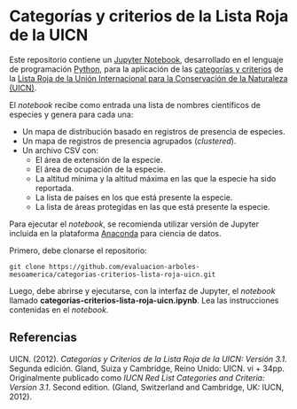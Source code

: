 # Categorías y criterios de la Lista Roja de la UICN
Este repositorio contiene un [Jupyter Notebook](https://jupyter.org/), desarrollado en el lenguaje de programación [Python](https://www.python.org/), para la aplicación de las [categorías y criterios](https://www.iucn.org/es/content/categor%C3%ADas-y-criterios-de-la-lista-roja-de-la-uicn-versi%C3%B3n-31-segunda-edici%C3%B3n) de la [Lista Roja de la Unión Internacional para la Conservación de la Naturaleza (UICN)](https://www.iucnredlist.org/es/).

El _notebook_ recibe como entrada una lista de nombres científicos de especies y genera para cada una:
* Un mapa de distribución basado en registros de presencia de especies.
* Un mapa de registros de presencia agrupados (_clustered_).
* Un archivo CSV con:
  * El área de extensión de la especie.
  * El área de ocupación de la especie.
  * La altitud mínima y la altitud máxima en las que la especie ha sido reportada.
  * La lista de países en los que está presente la especie.
  * La lista de áreas protegidas en las que está presente la especie.


Para ejecutar el _notebook_, se recomienda utilizar versión de Jupyter incluida en la plataforma [Anaconda](https://www.anaconda.com/) para ciencia de datos.

Primero, debe clonarse el repositorio:
```
git clone https://github.com/evaluacion-arboles-mesoamerica/categorias-criterios-lista-roja-uicn.git
```

Luego, debe abrirse y ejecutarse, con la interfaz de Jupyter, el _notebook_ llamado **categorias-criterios-lista-roja-uicn.ipynb**. Lea las instrucciones contenidas en el _notebook_.

## Referencias
UICN. (2012). _Categorías y Criterios de la Lista Roja de la UICN: Versión 3.1_. Segunda edición. Gland, Suiza y Cambridge, Reino Unido: UICN. vi + 34pp. Originalmente publicado como _IUCN Red List Categories and Criteria: Version 3.1_. Second edition. (Gland, Switzerland and Cambridge, UK: IUCN, 2012).
